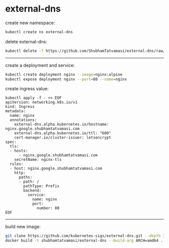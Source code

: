 # external-dns

create new namespace:
```bash
kubectl create ns external-dns
```

delete external-dns:
```bash
kubectl delete -f https://github.com/ShubhamTatvamasi/external-dns/raw/master/externaldns.yaml
```
---

create a deployment and service:
```bash
kubectl create deployment nginx --image=nginx:alpine
kubectl expose deployment nginx --port=80 --name=nginx
```

create ingress value:
```
kubectl apply -f - << EOF
apiVersion: networking.k8s.io/v1
kind: Ingress
metadata:
  name: nginx
  annotations:
    external-dns.alpha.kubernetes.io/hostname: nginx.google.shubhamtatvamasi.com
    external-dns.alpha.kubernetes.io/ttl: "600"
    cert-manager.io/cluster-issuer: letsencrypt
spec:
  tls:
  - hosts:
      - nginx.google.shubhamtatvamasi.com
    secretName: nginx-tls
  rules:
  - host: nginx.google.shubhamtatvamasi.com
    http:
      paths:
      - path: /
        pathType: Prefix
        backend:
          service:
            name: nginx
            port:
              number: 80
EOF
```
---

build new image:
```bash
git clone https://github.com/kubernetes-sigs/external-dns.git --depth 1
docker build -t shubhamtatvamasi/external-dns --build-arg ARCH=amd64 .
```
